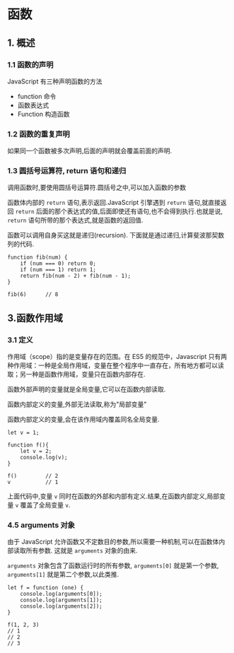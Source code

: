 # 函数

## 1. 概述

### 1.1 函数的声明

JavaScript 有三种声明函数的方法

- function 命令
- 函数表达式
- Function 构造函数

### 1.2 函数的重复声明

如果同一个函数被多次声明,后面的声明就会覆盖前面的声明.

### 1.3 圆括号运算符, return 语句和递归

调用函数时,要使用圆括号运算符.圆括号之中,可以加入函数的参数

函数体内部的 `return` 语句,表示返回.JavaScript 引擎遇到 `return` 语句,就直接返回 `return` 后面的那个表达式的值,后面即使还有语句,也不会得到执行.也就是说, `return` 语句所带的那个表达式,就是函数的返回值.

函数可以调用自身买这就是递归(recursion). 下面就是通过递归,计算斐波那契数列的代码.

```
function fib(num) {
    if (num === 0) return 0;
    if (num === 1) return 1;
    return fib(num - 2) + fib(num - 1);
}

fib(6)      // 8
```

## 3.函数作用域

### 3.1 定义

作用域（scope）指的是变量存在的范围。在 ES5 的规范中，Javascript 只有两种作用域：一种是全局作用域，变量在整个程序中一直存在，所有地方都可以读取；另一种是函数作用域，变量只在函数内部存在.

函数外部声明的变量就是全局变量,它可以在函数内部读取.

函数内部定义的变量,外部无法读取,称为"局部变量"

函数内部定义的变量,会在该作用域内覆盖同名全局变量.

```
let v = 1;

function f(){
    let v = 2;
    console.log(v);
}

f()         // 2
v           // 1
```

上面代码中,变量 `v` 同时在函数的外部和内部有定义.结果,在函数内部定义,局部变量 `v` 覆盖了全局变量 `v`.

### 4.5 arguments 对象

由于 JavaScript 允许函数又不定数目的参数,所以需要一种机制,可以在函数体内部读取所有参数. 这就是 `arguments` 对象的由来.

`arguments` 对象包含了函数运行时的所有参数, `arguments[0]` 就是第一个参数, `arguments[1]` 就是第二个参数,以此类推.

```
let f = function (one) {
    console.log(arguments[0]);
    console.log(arguments[1]);
    console.log(arguments[2]);
}

f(1, 2, 3)
// 1
// 2
// 3
```
